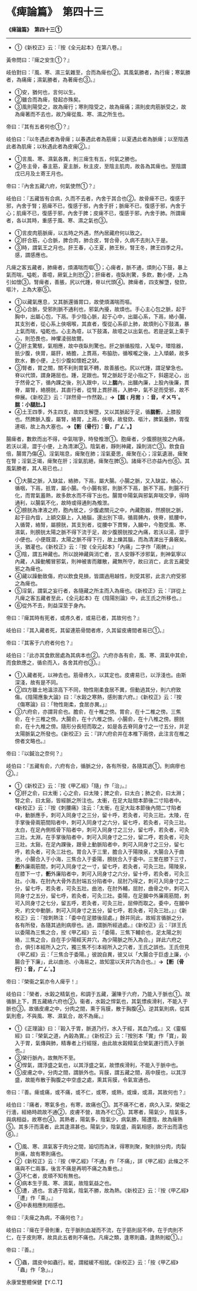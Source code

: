 # 《痺論篇》　第四十三



**《痺論篇》　第四十三①**


---
- ①《新校正》云：『按《全元起本》在第八卷。』


黃帝問曰：『痺之安生①？』


岐伯對曰：『風、寒、濕三氣雜至，合而為痺也②。其風氣勝者，為行痺；寒氣勝者，為痛痺；濕氣勝者，為著痺也③。』
- ①安，猶何也，言何以生。
- ②雖合而為痺，發起亦殊矣。
- ③風則陽受之，故為痺行；寒則陰受之，故為痺痛；濕則皮肉筋脈受之，故為痺著而不去也，故乃痺從風、寒、濕之所生也。


帝曰：『其有五者何也①？』


岐伯曰：『以冬遇此者為骨痺；以春遇此者為筋痺；以夏遇此者為脈痺；以至陰遇此者為肌痺；以秋遇此者為皮痺②。』
- ①言風、寒、濕氣各異，則三痺生有五，何氣之勝也。
- ②冬主骨，春主筋，夏主脈，秋主皮，至陰主肌肉，故各為其痺也。至陰謂戊已月及土寄王月也。


帝曰：『內舍五藏六府，何氣使然①？』


岐伯曰：『五藏皆有合病，久而不去者，內舍于其合也②。故骨痺不已，復感于邪，內舍于腎；筋痺不已，復感于邪，內舍于肝；脈痺不已，復感于邪，內舍于心；肌痺不已，復感于邪，內舍于脾；皮痺不已，復感于邪，內舍于肺。所謂痺者，各以其時，重感于風、寒、濕之氣也③。
- ①言皮肉筋脈痺，以五時之外遇，然內居藏府何以致之。
- ②肝合筋，心合脈，脾合肉，肺合皮，腎合骨，久病不去則入于是。
- ③時，謂氣王之月也。肝王春，心王夏，肺王秋，腎王冬，脾王四季之月。感，謂感應也。


凡痺之客五藏者，肺痺者，煩滿喘而嘔①；心痺者，脈不通，煩則心下鼓，暴上氣而喘，嗌乾，善噫，厥氣上則恐②；肝痺者，夜臥則驚，多飲，數小便，上為引如懷③。腎痺者，善脹，尻以代踵，脊以代頭④。脾痺者，四支解墯，發欬，嘔汁，上為大塞⑤。
- ①以藏氣應息，又其脈還循胃口，故使煩滿喘而嘔。
- ②心合脈，受邪則脈不通利也，邪氣內擾，故煩也。手心主心包之脈，起于胸中，出屬心包，下鬲。手少陰心脈，起于心中，出屬心系，下鬲，絡小腸，其支別者，從心系上俠咽喉，其直者，復從心系卻上肺，故煩則心下鼓滿，暴上氣而喘，嗌乾也。心主為噫，以下鼓滿，故噫之以出氣也。若是逆氣上乘于心，則恐畏也，神懼淩弱故爾。
- ②肝主驚駭，氣相應，故中夜臥則驚也。肝之脈循股陰，入髦中，環陰器，扺少腹，俠胃，屬肝，絡膽，上貫鬲，布脇肋，循喉嚨之後，上入頏顙，故多飲水，數小便，上引少腹如懷姙之狀。
- ③腎者，胃之關，關不利則胃氣不轉，故善脹也。尻以代踵，謂足攣急也。脊以代頭，謂身踡屈也。踵，足跟也。腎之脈起于足小指之下，斜趨足心，出于然骨之下，循內踝之後，別入跟中，以上**腨**內，出膕內廉，上股內後廉，貫脊，屬腎，絡膀胱，其直行者，從腎上貫肝鬲，入肺中，氣不足而受邪，故不伸展。《新校正》云：『詳然骨一作然穀。』**→【腨﹝月耑﹞：音，ㄔㄨㄢˋ。腨：小腿肚。】**
- ④土王四季，外主四支，故四支解墮，又以其脈起于足，循**腨䯒**，上膝股也。然脾脈入腹，屬腎，絡胃，上鬲，俠咽，故發欬、嘔汁，脾氣養肺，胃復連咽，故上為大塞也。**→【䯒〔骨行〕：音，ㄏㄥˊ。】**


腸痺者，數飲而出不得，中氣喘爭，時發飧泄①。胞痺者，少腹膀胱按之內痛，若沃以湯，澀于小便，上為清涕②。陰氣者，靜則神藏，躁則消亡③。飲食自倍，腸胃乃傷④。淫氣喘息，痺聚在肺；淫氣憂思，痺聚在心；淫氣遺溺，痺聚在腎；淫氣乏竭，痺聚在肝；淫氣肌絕，痺聚在脾⑤。諸痺不已亦益內也⑥。其風氣勝者，其人易已也。』
- ①大腸之脈，入缺盆，絡肺，下鬲，屬大腸。小腸之脈，又入缺盆，絡心，循咽，下鬲，扺胃，屬小腸。今小腸有邪，則脈不下鬲，脈不下鬲，則腸不行化，而胃氣蓄熱，故多飲水而不得下出也。腸胃中陽氣與邪氣奔喘交爭，得時通利，以腸氣不化，故時或得通則為飧泄。
- ②膀胱為津液之府，胞內居之，少腹處關元之中，內藏胞器，然膀胱之脈，起于目內眥，上額交巔上，入絡腦，還出別下項，循肩髆內，俠脊，抵腰中，入循膂，絡腎，屬膀胱，其支別者，從腰中下貫臀，入膕中，今胞受風、寒、濕氣，則膀胱太陽之脈不得下流于足，故少腹膀胱按之內痛，若沃以湯，澀于小便也。小便既澀，太陽之脈不得下行，故上爍其腦，而為清涕出于鼻竅矣。沃，猶灌也。《新校正》云：『按《全元起本》「內痛」二字作「兩髀」。』
- ③陰，謂五神藏也。所以說神藏與消亡者，言人安靜不涉邪氣，則神氣寧以內藏，人躁動觸冒邪氣，則神被害而離散，藏無所守，故曰消亡，此言五藏受邪之為痺也。
- ④藏以躁動致傷，府以飲食見損，皆謂過用越性，則受其邪，此言六府受邪之為痺也。
- ⑤淫氣，謂氣之妄行者，各隨藏之所主而入為痺也。《新校正》云：『詳從上凡痺之客五藏者至此，《全元起本》在《陰陽別論》中，此王氏之所移也。』
- ⑥從外不去，則益深至于身內。


帝曰：『痺其時有死者，或疼久者，或易已者，其故何也？』


岐伯曰：『其入藏者死，其留連筋骨間者疼，久其留皮膚間者易已①。』


帝曰：『其客于六府者何也？』


岐伯曰：『此亦其食飲居處為其病本也②。六府亦各有俞，風、寒、濕氣中其俞，而食飲應之，循俞而入，各舍其府也③。』
- ①入藏者死，以神去也。筋骨疼久，以其定也。皮膚易已，以浮淺也。由斯深淺，故有是不同。
- ②四方雖土地溫涼高下不同，物性剛柔食居不異，但動過其分，則六府致傷。《陰陽應象大論》曰：『水榖之寒熱，感則害六府。』《新校正》云：『按《傷寒論》曰：「物性剛柔，食居亦異。」』
- ③六府俞，亦謂背俞也。膽俞，在十椎之傍。胃俞，在十二椎之傍。三焦俞，在十三椎之傍。大腸俞，在十六椎之傍。小腸俞，在十八椎之傍。膀胱俞，在十九椎之傍。隨形分長短而取之，如是各去脊同身寸之一寸五分，并足太陽脈氣之所發也。《新校正》云：『詳六府俞并在本椎下兩傍，此注言在椎之傍者文略也。』


帝曰：『以鍼治之奈何？』


岐伯曰：『五藏有俞，六府有合，循脈之分，各有所發，各隨其過①。則病瘳也②。』
- ①《新校正》云：『按《甲乙經》「隨」作「治」。』
- ②肝之俞，曰太衝；心之俞，曰太陵；脾之俞，曰太白；肺之俞，曰太淵；腎之俞，曰太谿，皆經脈之所注也。太衝，在足大趾間本節後二寸陷者中。《新校正》云：『按《刺腰痛》注云：「太衝，在足大趾本節後內間二寸陷者中，動脈應手，刺可入同身寸之三分，留十呼，若灸者，可灸三壯。太陵，在手掌後骨兩筋間陷者中，刺可入同身寸之六分，留七呼，若灸者，可灸三壯。太白，在足內側核骨下陷者中，刺可入同身寸之三分，留七呼，若灸者，可灸三壯。太淵，在手掌後陷者中，刺可入同身寸之二分，留二呼，若灸者，可灸三壯。太谿，在足內踝後，跟骨上動脈陷者中，刺可入同身寸之三分，留七呼，若灸者，可灸三壯也。胃合入于三里，膽合入于陽陵泉，大腸合入于曲池，小腸合入于小海，三焦合入于委陽，膀胱合入于委中。三里在膝下三寸，**䯒**外廉兩筋間，刺可入同身寸之一寸，留七呼，若灸者，可灸三壯。陽陵泉，在膝下一寸，**䯒**外廉陷者中，刺可入同身寸之六分，留十呼，若灸者，可灸三壯。小海，在肘內大骨外去肘端五分陷者中，屈肘乃得之，刺可入同身寸之二分，留七呼，若灸者，可灸五壯。曲池，在肘外輔，屈肘，曲骨之中，刺可入同身寸之五分，留七呼，若灸者，可灸三壯。委陽，在足膕中外廉兩筋間，刺可入同身寸之七分，留五呼，若灸者，可灸三壯，屈伸而取之。委中，在膕中央，約文中動脈，刺可入同身寸之五分，留七呼，若灸者，可灸三壯。」』《新校正》云：『按刺熱注：「委中在足膝後屈處。」餘并同此，故經言循脈之分，各有所發，各隨其過則病瘳也。過，謂脈所經過處。』《新校正》云：『詳王氏以委陽為三焦之合，按《甲乙經》云：「委陽，三焦下輔俞也，足太陽之別絡，三焦之合，自在手少陽經天井穴，為少陽脈之所入為合。」詳此六府之合，俱引本經所入之穴，獨三焦不引本經所入之穴者，王氏之誤也。王氏但見《甲乙經》云：「三焦合于委陽。」彼說自異，彼又以「大腸合于巨虛上廉，小腸合于下廉」，此以曲池、小海易之，故知當以天井穴為合也。』**→【䯒〔骨行〕：音，ㄏㄥˊ。】**


帝曰：『榮衞之氣亦令人痺乎！』


岐伯曰：『榮者，水榖之精氣也，和調于五藏，灑陳于六府，乃能入于脈也①。故循脈上下，貫五藏絡六府也②。衞者，水榖之悍氣也，其氣慓疾滑利，不能入于脈也③。故循皮膚之中，分肉之間，熏于肓膜，散于胸腹④。逆其氣則病，從其氣則愈，不與風、寒、濕氣合，故不為痺。』
- ①《正理論》曰：『榖入于胃，脈道乃行，水入于經，其血乃成。』又《靈樞經》曰：『榮氣之道，內榖為實。』《新校正》云：『按別本「實」作「寶」，榖入于胃，氣傳與肺，精專者上行經隧，由此故水榖精氣合榮氣運行而入于脈也。』
- ③榮行脈內，故無所不至。
- ④悍氣，謂浮盛之氣也，以其浮盛之氣，故慓疾滑利，不能入于脈中也。
- ⑤皮膚之中，分肉之間，謂脈外也。肓膜，謂五藏之間，鬲中膜也，以其浮盛，故能布散于胸腹之中空虛之處，熏其肓膜，令氣宣通也。


帝曰：『善。痺或痛，或不痛，或不仁，或寒，或熱，或燥，或濕，其故何也？』


岐伯曰：『痛者，寒氣多也，有寒，故痛也①。其不痛不仁者，病久入深，榮衞之行濇，經絡時疏故不通②，皮膚不營，故為不仁③。其寒者，陽氣少，陰氣多，與病相益，故寒也④。其熱者，陽氣多，陰氣少，病氣勝，陽遭陰，故為痺熱⑤。其多汗而濡者，此其逢濕甚也。陽氣少，陰氣盛，兩氣相感，故汗出而濡也⑥。』
- ①風、寒、濕氣客于肉分之間，廹切而為沫，得寒則聚，聚則排分肉，肉裂則痛，故有寒則痛也。
- ②《新校正》云：『按《甲乙經》「不通」作「不痛」，詳《甲乙經》此條之不痛與不仁兩事，後言不痛是再明不痛之為重也。』
- ③不仁者，皮頑不知有無也。
- ④病本生于風、寒、濕氣，故陰氣益之也。
- ⑤遭，遇也。言遇于陰氣，陰氣不勝，故為熱。《新校正》云：『按《甲乙經》「遭」作「乘」。』
- ⑥中表相應則相感也。


帝曰：『夫痺之為病，不痛何也？』


岐伯曰：『痺在于骨則重，在于脈則血凝而不流，在于筋則屈不伸，在于肉則不仁，在于皮則寒，故具此五者則不痛也。凡痺之類，逢寒則蟲，逢熱則縱①。』


帝曰：『善。』
- ①蟲，謂皮中如蟲行。縱，謂縱緩不相就。《新校正》云：「按《甲乙經》「蟲」作「急」。」


永康堂整體保健【Y.C.T】


